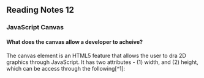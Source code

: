 
## Reading Notes 12

### JavaScript Canvas

#### What does the canvas allow a developer to acheive?

The canvas element is an HTML5 feature that allows the user to dra 2D graphics through JavaScript. It has two attributes - (1) width, and (2) height, which can be access through the following[^1]:
  
